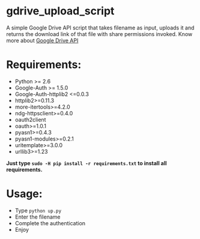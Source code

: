 # gdrive_upload_script
A simple Google Drive API script that takes filename as input, uploads it and returns the download link of that file with share permissions invoked.
Know more about [Google Drive API](https://developers.google.com/drive/api/v3/quickstart/python)

# Requirements:
- Python >= 2.6
- Google-Auth >= 1.5.0
- Google-Auth-httplib2 <=0.0.3
- httplib2>=0.11.3
- more-itertools>=4.2.0
- ndg-httpsclient>=0.4.0
- oauth2client
- oauth>=1.0.1
- pyasn1>=0.4.3
- pyasn1-modules>=0.2.1
- uritemplate>=3.0.0
- urllib3>=1.23

**Just type `sudo -H pip install -r requirements.txt` to install all requirements.**

# Usage:
- Type `python up.py`
- Enter the filename 
- Complete the authentication 
- Enjoy

